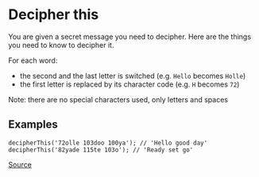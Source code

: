 # Decipher this

You are given a secret message you need to decipher.
Here are the things you need to know to decipher it.

For each word:

*   the second and the last letter is switched (e.g. `Hello` becomes `Holle`)
*   the first letter is replaced by its character code (e.g. `H` becomes `72`)

Note: there are no special characters used, only letters and spaces

## Examples

```text
decipherThis('72olle 103doo 100ya'); // 'Hello good day'
decipherThis('82yade 115te 103o'); // 'Ready set go'
```

[Source](https://www.codewars.com/kata/581e014b55f2c52bb00000f8/train/python)